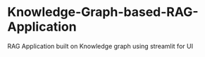 # Knowledge-Graph-based-RAG-Application
RAG Application built on Knowledge graph using streamlit for UI
